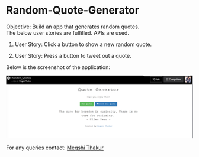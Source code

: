 # Random-Quote-Generator

Objective: Build an app that generates random quotes.</br >
The below user stories are fulfilled. APIs are used.</br >

1. User Story: Click a button to show a new random quote.</br >

2. User Story: Press a button to tweet out a quote.</br >

Below is the screenshot of the application: </br >

![My picture](https://github.com/megshithakur1/Random-Quote-Generator/blob/master/Screenshots/2.png)

For any queries contact: [Megshi Thakur](https://www.linkedin.com/in/megshithakur/) 
